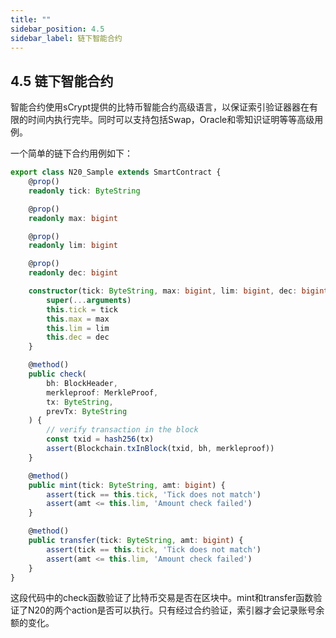 ```yaml
---
title: ""
sidebar_position: 4.5
sidebar_label: 链下智能合约
---
```


## 4.5 链下智能合约

智能合约使用sCrypt提供的比特币智能合约高级语言，以保证索引验证器器在有限的时间内执行完毕。同时可以支持包括Swap，Oracle和零知识证明等等高级用例。

一个简单的链下合约用例如下：

```typescript
export class N20_Sample extends SmartContract {
    @prop()
    readonly tick: ByteString

    @prop()
    readonly max: bigint

    @prop()
    readonly lim: bigint

    @prop()
    readonly dec: bigint

    constructor(tick: ByteString, max: bigint, lim: bigint, dec: bigint) {
        super(...arguments)
        this.tick = tick
        this.max = max
        this.lim = lim
        this.dec = dec
    }

    @method()
    public check(
        bh: BlockHeader,
        merkleproof: MerkleProof,
        tx: ByteString,
        prevTx: ByteString
    ) {
        // verify transaction in the block
        const txid = hash256(tx)
        assert(Blockchain.txInBlock(txid, bh, merkleproof))
    }

    @method()
    public mint(tick: ByteString, amt: bigint) {
        assert(tick == this.tick, 'Tick does not match')
        assert(amt <= this.lim, 'Amount check failed')
    }

    @method()
    public transfer(tick: ByteString, amt: bigint) {
        assert(tick == this.tick, 'Tick does not match')
        assert(amt <= this.lim, 'Amount check failed')
    }
}
```


这段代码中的check函数验证了比特币交易是否在区块中。mint和transfer函数验证了N20的两个action是否可以执行。只有经过合约验证，索引器才会记录账号余额的变化。